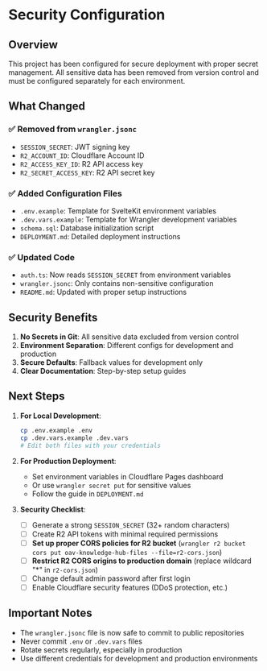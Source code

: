 # Security Configuration

## Overview

This project has been configured for secure deployment with proper secret management. All sensitive data has been
removed from version control and must be configured separately for each environment.

## What Changed

### ✅ Removed from `wrangler.jsonc`

- `SESSION_SECRET`: JWT signing key
- `R2_ACCOUNT_ID`: Cloudflare Account ID
- `R2_ACCESS_KEY_ID`: R2 API access key
- `R2_SECRET_ACCESS_KEY`: R2 API secret key

### ✅ Added Configuration Files

- `.env.example`: Template for SvelteKit environment variables
- `.dev.vars.example`: Template for Wrangler development variables
- `schema.sql`: Database initialization script
- `DEPLOYMENT.md`: Detailed deployment instructions

### ✅ Updated Code

- `auth.ts`: Now reads `SESSION_SECRET` from environment variables
- `wrangler.jsonc`: Only contains non-sensitive configuration
- `README.md`: Updated with proper setup instructions

## Security Benefits

1. **No Secrets in Git**: All sensitive data excluded from version control
2. **Environment Separation**: Different configs for development and production
3. **Secure Defaults**: Fallback values for development only
4. **Clear Documentation**: Step-by-step setup guides

## Next Steps

1. **For Local Development**:

   ```bash
   cp .env.example .env
   cp .dev.vars.example .dev.vars
   # Edit both files with your credentials
   ```

2. **For Production Deployment**:

   - Set environment variables in Cloudflare Pages dashboard
   - Or use `wrangler secret put` for sensitive values
   - Follow the guide in `DEPLOYMENT.md`

3. **Security Checklist**:
   - [ ] Generate a strong `SESSION_SECRET` (32+ random characters)
   - [ ] Create R2 API tokens with minimal required permissions
   - [ ] **Set up proper CORS policies for R2 bucket** (`wrangler r2 bucket cors put oav-knowledge-hub-files --file=r2-cors.json`)
   - [ ] **Restrict R2 CORS origins to production domain** (replace wildcard "\*" in `r2-cors.json`)
   - [ ] Change default admin password after first login
   - [ ] Enable Cloudflare security features (DDoS protection, etc.)

## Important Notes

- The `wrangler.jsonc` file is now safe to commit to public repositories
- Never commit `.env` or `.dev.vars` files
- Rotate secrets regularly, especially in production
- Use different credentials for development and production environments
